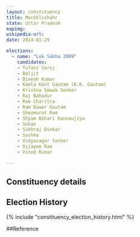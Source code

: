 ```yaml
---
layout: constituency
title: Machhlishahr
state: Uttar Pradesh
mapimg: 
wikipedia-url: 
date: 2014-01-29

elections: 
  - name: "Lok Sabha 2009"
    candidates: 
    - Tufani Saroj 
    - Baljit 
    - Dinesh Kumar 
    - Kamla Kant Gautam (K.K. Gautam) 
    - Krishna Sewak Sonker 
    - Raj Bahadur 
    - Ram Charitra 
    - Ram Dawar Gautam 
    - Sheomurat Ram 
    - Shyam Bihari Kannaujiya 
    - Sohan 
    - Sukhraj Dinkar 
    - Sushma 
    - Vidyasagar Sonker 
    - Vijayee Ram 
    - Vinod Kumar 

---
```

## Constituency details


## Election History
{% include "constituency_election_history.html" %}

##Reference
